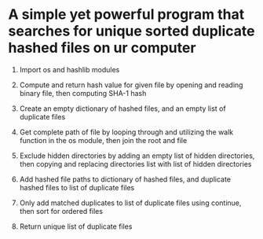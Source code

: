 # A simple yet powerful program that searches for unique sorted duplicate hashed files on ur computer

1. Import os and hashlib modules

2. Compute and return hash value for given file by opening and reading binary file, then computing SHA-1 hash

3. Create an empty dictionary of hashed files, and an empty list of duplicate files

4. Get complete path of file by looping through and utilizing the walk function in the os module, then join the root and file

5. Exclude hidden directories by adding an empty list of hidden directories, then copying and replacing directories list with list of hidden directories

6. Add hashed file paths to dictionary of hashed files, and duplicate hashed files to list of duplicate files

7. Only add matched duplicates to list of duplicate files using continue, then sort for ordered files

8. Return unique list of duplicate files
